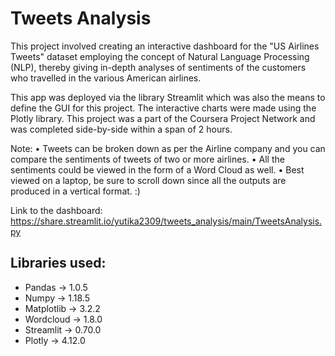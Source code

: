 # Tweets Analysis

This project involved creating an interactive dashboard for the "US Airlines Tweets" dataset employing the concept of Natural Language Processing (NLP), thereby giving in-depth analyses of sentiments of the customers who travelled in the various American airlines.

This app was deployed via the library Streamlit which was also the means to define the GUI for this project. The interactive charts were made using the Plotly library. This project was a part of the Coursera Project Network and was completed side-by-side within a span of 2 hours.

Note:
• Tweets can be broken down as per the Airline company and you can compare the sentiments of tweets of two or more airlines.
• All the sentiments could be viewed in the form of a Word Cloud as well.
• Best viewed on a laptop, be sure to scroll down since all the outputs are produced in a vertical format. :)

Link to the dashboard:
https://share.streamlit.io/yutika2309/tweets_analysis/main/TweetsAnalysis.py

## Libraries used:
* Pandas -> 1.0.5
* Numpy -> 1.18.5
* Matplotlib -> 3.2.2
* Wordcloud -> 1.8.0
* Streamlit -> 0.70.0
* Plotly ->  4.12.0

